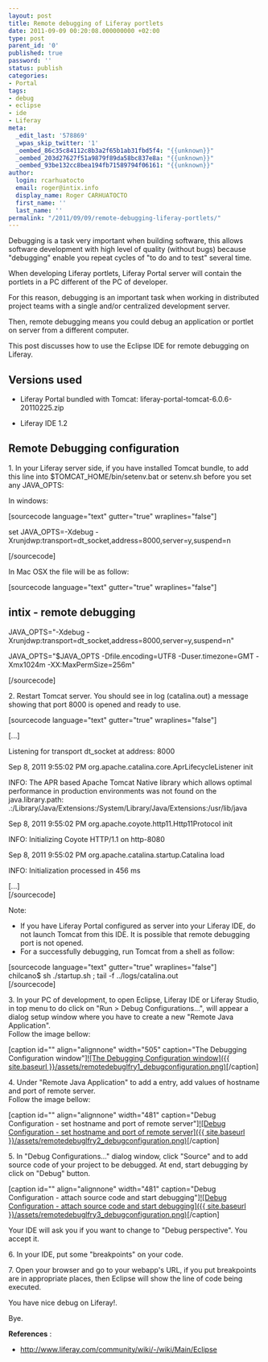 ```yaml
---
layout: post
title: Remote debugging of Liferay portlets
date: 2011-09-09 00:20:08.000000000 +02:00
type: post
parent_id: '0'
published: true
password: ''
status: publish
categories:
- Portal
tags:
- debug
- eclipse
- ide
- Liferay
meta:
  _edit_last: '578869'
  _wpas_skip_twitter: '1'
  _oembed_86c35c84112c8b3a2f65b1ab31fbd5f4: "{{unknown}}"
  _oembed_203d27627f51a9879f89da58bc837e8a: "{{unknown}}"
  _oembed_93be132cc8bea194fb71589794f06161: "{{unknown}}"
author:
  login: rcarhuatocto
  email: roger@intix.info
  display_name: Roger CARHUATOCTO
  first_name: ''
  last_name: ''
permalink: "/2011/09/09/remote-debugging-liferay-portlets/"
---
```

Debugging is a task very important when building software, this allows software development with high level of quality (without bugs) because "debugging" enable you repeat cycles of "to do and to test" several time.

  
When developing Liferay portlets, Liferay Portal server will contain the portlets in a PC different of the PC of developer.

  
For this reason, debugging is an important task when working in distributed project teams with a single and/or centralized development server.

  
Then, remote debugging means you could debug an application or portlet on server from a different computer.

  
This post discusses how to use the Eclipse IDE for remote debugging on Liferay.

  
## Versions used

  
  

  * Liferay Portal bundled with Tomcat: liferay-portal-tomcat-6.0.6-20110225.zip
  

  * Liferay IDE 1.2
  

  
## Remote Debugging configuration

  
1\. In your Liferay server side, if you have installed Tomcat bundle, to add this line into $TOMCAT_HOME/bin/setenv.bat or setenv.sh before you set any JAVA_OPTS:

  
In windows:

  
[sourcecode language="text" gutter="true" wraplines="false"]  
  
set JAVA_OPTS=-Xdebug -Xrunjdwp:transport=dt_socket,address=8000,server=y,suspend=n  
  
[/sourcecode]

  
In Mac OSX the file will be as follow:

  
[sourcecode language="text" gutter="true" wraplines="false"]  
  
## intix - remote debugging  
  
JAVA_OPTS="-Xdebug -Xrunjdwp:transport=dt_socket,address=8000,server=y,suspend=n"  
  
JAVA_OPTS="$JAVA_OPTS -Dfile.encoding=UTF8 -Duser.timezone=GMT -Xmx1024m -XX:MaxPermSize=256m"  
  
[/sourcecode]

  
2\. Restart Tomcat server. You should see in log (catalina.out) a message showing that port 8000 is opened and ready to use.

  
[sourcecode language="text" gutter="true" wraplines="false"]  
  
[...]  
  
Listening for transport dt_socket at address: 8000  
  
Sep 8, 2011 9:55:02 PM org.apache.catalina.core.AprLifecycleListener init  
  
INFO: The APR based Apache Tomcat Native library which allows optimal performance in production environments was not found on the java.library.path: .:/Library/Java/Extensions:/System/Library/Java/Extensions:/usr/lib/java  
  
Sep 8, 2011 9:55:02 PM org.apache.coyote.http11.Http11Protocol init  
  
INFO: Initializing Coyote HTTP/1.1 on http-8080  
  
Sep 8, 2011 9:55:02 PM org.apache.catalina.startup.Catalina load  
  
INFO: Initialization processed in 456 ms  
  
[...]  
[/sourcecode]

Note:  
* If you have Liferay Portal configured as server into your Liferay IDE, do not launch Tomcat from this IDE. It is possible that remote debugging port is not opened.  
* For a successfully debugging, run Tomcat from a shell as follow:

[sourcecode language="text" gutter="true" wraplines="false"]  
chilcano$ sh ./startup.sh ; tail -f ../logs/catalina.out  
[/sourcecode]

3\. In your PC of development, to open Eclipse, Liferay IDE or Liferay Studio, in top menu to do click on "Run > Debug Configurations...", will appear a dialog setup window where you have to create a new "Remote Java Application".  
Follow the image bellow:

[caption id="" align="alignnone" width="505" caption="The Debugging Configuration window"][![The Debugging Configuration window]({{ site.baseurl }}/assets/remotedebuglfry1_debugconfiguration.png)](http://dl.dropbox.com/u/2961879/blog20110908_eclipseremotedebugliferay/remotedebuglfry1_debugconfiguration.png)[/caption]

4\. Under "Remote Java Application" to add a entry, add values of hostname and port of remote server.  
Follow the image bellow:

[caption id="" align="alignnone" width="481" caption="Debug Configuration - set hostname and port of remote server"][![Debug Configuration - set hostname and port of remote server]({{ site.baseurl }}/assets/remotedebuglfry2_debugconfiguration.png)](http://dl.dropbox.com/u/2961879/blog20110908_eclipseremotedebugliferay/remotedebuglfry2_debugconfiguration.png)[/caption]

5\. In "Debug Configurations..." dialog window, click "Source" and to add source code of your project to be debugged. At end, start debugging by click on "Debug" button.

[caption id="" align="alignnone" width="481" caption="Debug Configuration - attach source code and start debugging"][![Debug Configuration - attach source code and start debugging]({{ site.baseurl }}/assets/remotedebuglfry3_debugconfiguration.png)](http://dl.dropbox.com/u/2961879/blog20110908_eclipseremotedebugliferay/remotedebuglfry3_debugconfiguration.png)[/caption]

Your IDE will ask you if you want to change to "Debug perspective". You accept it.

6\. In your IDE, put some "breakpoints" on your code.

7\. Open your browser and go to your webapp's URL, if you put breakpoints are in appropriate places, then Eclipse will show the line of code being executed.

You have nice debug on Liferay!.

Bye.

**References** :

  * <http://www.liferay.com/community/wiki/-/wiki/Main/Eclipse>
